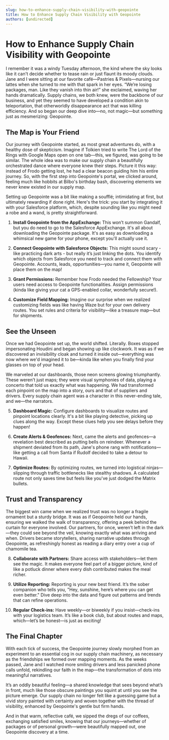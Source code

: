 ```yaml
---
slug: how-to-enhance-supply-chain-visibility-with-geopointe
title: How to Enhance Supply Chain Visibility with Geopointe
authors: [undirected]
---
```



# How to Enhance Supply Chain Visibility with Geopointe

I remember it was a windy Tuesday afternoon, the kind where the sky looks like it can't decide whether to tease rain or just flaunt its moody clouds. Jane and I were sitting at our favorite café—Pastries & Pixels—nursing our lattes when she turned to me with that spark in her eyes. “We’re losing packages, man. Like they vanish into thin air!” she exclaimed, waving her hands dramatically. Supply chains, we both knew, were the backbone of our business, and yet they seemed to have developed a condition akin to teleportation, that otherworldly disappearance act that was killing efficiency. And so began our deep dive into—no, not magic—but something just as mesmerizing: Geopointe.

## The Map is Your Friend

Our journey with Geopointe started, as most great adventures do, with a healthy dose of skepticism. Imagine if Tolkien tried to write The Lord of the Rings with Google Maps open on one tab—this, we figured, was going to be similar. The whole idea was to make our supply chain a beautifully orchestrated dance where everyone knew their steps. Picture it this way: instead of Frodo getting lost, he had a clear beacon guiding him his entire journey. So, with the first step into Geopointe's portal, we clicked around, feeling much like hobbits at Bilbo's birthday bash, discovering elements we never knew existed in our supply map.

Setting up Geopointe was a bit like making a soufflé; intimidating at first, but ultimately rewarding if done right. Here's the trick: you start by integrating it with your Salesforce platform, which, despite sounding like you might need a robe and a wand, is pretty straightforward. 

1. **Install Geopointe from the AppExchange:** This won’t summon Gandalf, but you do need to go to the Salesforce AppExchange. It's all about downloading the Geopointe package. It's as easy as downloading a whimsical new game for your phone, except you'll actually use it.

2. **Connect Geopointe with Salesforce Objects:** This might sound scary - like practicing dark arts - but really it’s just linking the dots. You identify which objects from Salesforce you need to track and connect them with Geopointe. Accounts, leads, opportunities—you name it, Geopointe will place them on the map!

3. **Grant Permissions:** Remember how Frodo needed the Fellowship? Your users need access to Geopointe functionalities. Assign permissions (kinda like giving your cat a GPS-enabled collar, wonderfully secure!).

4. **Customize Field Mapping:** Imagine our surprise when we realized customizing fields was like having Waze but for your own delivery routes. You set rules and criteria for visibility—like a treasure map—but for shipments.

## See the Unseen

Once we had Geopointe set up, the world shifted. Literally. Boxes stopped impersonating Houdini and began showing up like clockwork. It was as if we discovered an invisibility cloak and turned it inside out—everything was now where we'd imagined it to be—kinda like when you finally find your glasses on top of your head.

We marveled at our dashboards, those neon screens glowing triumphantly. These weren’t just maps; they were visual symphonies of data, playing a concerto that told us exactly what was happening. We had transformed each pinpoint on the map into a story, ours and that of suppliers and drivers. Every supply chain agent was a character in this never-ending tale, and we—the narrators.

5. **Dashboard Magic:** Configure dashboards to visualize routes and pinpoint locations clearly. It's a bit like playing detective, picking up clues along the way. Except these clues help you see delays before they happen!

6. **Create Alerts & Geofences:** Next, came the alerts and geofences—a revelation best described as putting bells on reindeer. Whenever a shipment deviated from its path, Jane's phone rang with notifications—like getting a call from Santa if Rudolf decided to take a detour to Hawaii.

7. **Optimize Routes:** By optimizing routes, we turned into logistical ninjas—slipping through traffic bottlenecks like stealthy shadows. A calculated route not only saves time but feels like you've just dodged the Matrix bullets.

## Trust and Transparency

The biggest win came when we realized trust was no longer a fragile ornament but a sturdy bridge. It was as if Geopointe held our hands, ensuring we walked the walk of transparency, offering a peek behind the curtain for everyone involved. Our partners, for once, weren’t left in the dark—they could see beyond the veil, knowing exactly what was arriving and when. Drivers became storytellers, sharing narrative updates through Geopointe, as refreshingly honest as reading a diary entry over a cup of chamomile tea.

8. **Collaborate with Partners:** Share access with stakeholders—let them see the magic. It makes everyone feel part of a bigger picture, kind of like a potluck dinner where every dish contributed makes the meal richer.

9. **Utilize Reporting:** Reporting is your new best friend. It’s the sober companion who tells you, "Hey, sunshine, here’s where you can get even better." Dive deep into the data and figure out patterns and trends that can refine operations.

10. **Regular Check-ins:** Have weekly—or biweekly if you insist—check-ins with your logistics team. It’s like a book club, but about routes and maps, which—let’s be honest—is just as exciting!

## The Final Chapter

With each tick of success, the Geopointe journey slowly morphed from an experiment to an essential cog in our supply chain machinery, as necessary as the friendships we formed over mapping moments. As the weeks passed, Jane and I watched more smiling drivers and less panicked phone calls unfold, rekindling our faith in the map—the transformation of dots into meaningful narratives.

It’s an oddly beautiful feeling—a shared knowledge that sees beyond what’s in front, much like those obscure paintings you squint at until you see the picture emerge. Our supply chain no longer felt like a guessing game but a vivid story painted with certainty and woven together with the thread of visibility, enhanced by Geopointe's gentle but firm hands.

And in that warm, reflective café, we sipped the dregs of our coffees, exchanging satisfied smiles, knowing that our journeys—whether of packages or of personal growth—were beautifully mapped out, one Geopointe discovery at a time.